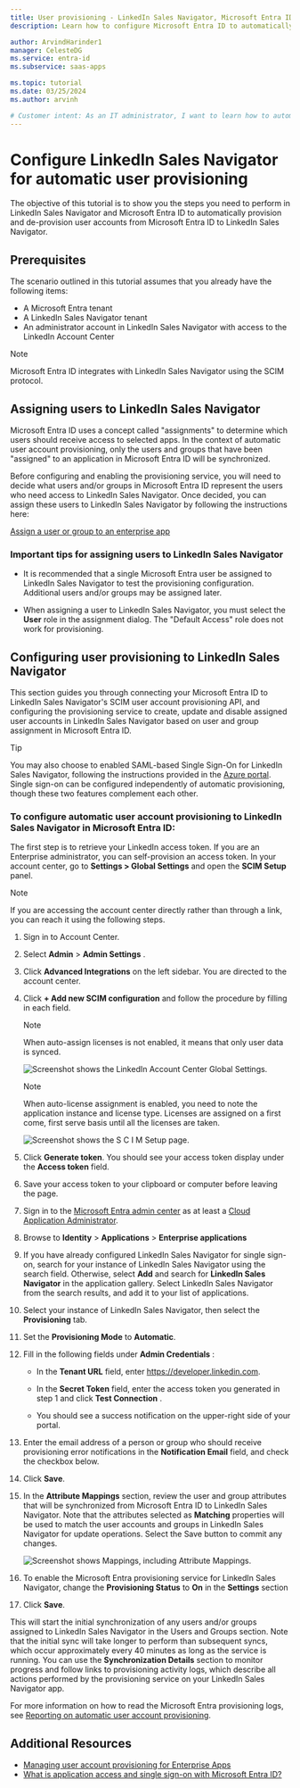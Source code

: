 ```yaml
---
title: User provisioning - LinkedIn Sales Navigator, Microsoft Entra ID
description: Learn how to configure Microsoft Entra ID to automatically provision and de-provision user accounts to LinkedIn Sales Navigator.

author: ArvindHarinder1
manager: CelesteDG
ms.service: entra-id
ms.subservice: saas-apps

ms.topic: tutorial
ms.date: 03/25/2024
ms.author: arvinh

# Customer intent: As an IT administrator, I want to learn how to automatically provision and deprovision user accounts from Microsoft Entra ID to LinkedIn Sales Navigator so that I can streamline the user management process and ensure that users have the appropriate access to LinkedIn Sales Navigator.
---
```


# Configure LinkedIn Sales Navigator for automatic user provisioning

The objective of this tutorial is to show you the steps you need to perform in LinkedIn Sales Navigator and Microsoft Entra ID to automatically provision and de-provision user accounts from Microsoft Entra ID to LinkedIn Sales Navigator.

## Prerequisites

The scenario outlined in this tutorial assumes that you already have the following items:

* A Microsoft Entra tenant
* A LinkedIn Sales Navigator tenant 
* An administrator account in LinkedIn Sales Navigator with access to the LinkedIn Account Center

> [!NOTE]
> Microsoft Entra ID integrates with LinkedIn Sales Navigator using the SCIM protocol.

## Assigning users to LinkedIn Sales Navigator

Microsoft Entra ID uses a concept called "assignments" to determine which users should receive access to selected apps. In the context of automatic user account provisioning, only the users and groups that have been "assigned" to an application in Microsoft Entra ID will be synchronized.

Before configuring and enabling the provisioning service, you will need to decide what users and/or groups in Microsoft Entra ID represent the users who need access to LinkedIn Sales Navigator. Once decided, you can assign these users to LinkedIn Sales Navigator by following the instructions here:

[Assign a user or group to an enterprise app](~/identity/enterprise-apps/assign-user-or-group-access-portal.md)

### Important tips for assigning users to LinkedIn Sales Navigator

* It is recommended that a single Microsoft Entra user be assigned to LinkedIn Sales Navigator to test the provisioning configuration. Additional users and/or groups may be assigned later.

* When assigning a user to LinkedIn Sales Navigator, you must select the **User** role in the assignment dialog. The "Default Access" role does not work for provisioning.

## Configuring user provisioning to LinkedIn Sales Navigator

This section guides you through connecting your Microsoft Entra ID to LinkedIn Sales Navigator's SCIM user account provisioning API, and configuring the provisioning service to create, update and disable assigned user accounts in LinkedIn Sales Navigator based on user and group assignment in Microsoft Entra ID.

> [!TIP]
> You may also choose to enabled SAML-based Single Sign-On for LinkedIn Sales Navigator, following the instructions provided in the [Azure portal](https://portal.azure.com). Single sign-on can be configured independently of automatic provisioning, though these two features complement each other.

<a name='to-configure-automatic-user-account-provisioning-to-linkedin-sales-navigator-in-azure-ad'></a>

### To configure automatic user account provisioning to LinkedIn Sales Navigator in Microsoft Entra ID:

The first step is to retrieve your LinkedIn access token. If you are an Enterprise administrator, you can self-provision an access token. In your account center, go to **Settings &gt; Global Settings** and open the **SCIM Setup** panel.

> [!NOTE]
> If you are accessing the account center directly rather than through a link, you can reach it using the following steps.

1. Sign in to Account Center.

1. Select **Admin** > **Admin Settings** .

1. Click **Advanced Integrations** on the left sidebar. You are directed to the account center.

1. Click **+ Add new SCIM configuration** and follow the procedure by filling in each field.

    > [!NOTE]
    > When auto-assign licenses is not enabled, it means that only user data is synced.

    ![Screenshot shows the LinkedIn Account Center Global Settings.](./media/linkedinsalesnavigator-provisioning-tutorial/linkedin_1.PNG)

    > [!NOTE]
    > When auto-license assignment is enabled, you need to note the application instance and license type. Licenses are assigned on a first come, first serve basis until all the licenses are taken.

    ![Screenshot shows the S C I M Setup page.](./media/linkedinsalesnavigator-provisioning-tutorial/linkedin_2.PNG)

1. Click **Generate token**. You should see your access token display under the **Access token** field.

1. Save your access token to your clipboard or computer before leaving the page.

1. Sign in to the [Microsoft Entra admin center](https://entra.microsoft.com) as at least a [Cloud Application Administrator](~/identity/role-based-access-control/permissions-reference.md#cloud-application-administrator).

1. Browse to **Identity** > **Applications** > **Enterprise applications**

1. If you have already configured LinkedIn Sales Navigator for single sign-on, search for your instance of LinkedIn Sales Navigator using the search field. Otherwise, select **Add** and search for **LinkedIn Sales Navigator** in the application gallery. Select LinkedIn Sales Navigator from the search results, and add it to your list of applications.

1. Select your instance of LinkedIn Sales Navigator, then select the **Provisioning** tab.

1. Set the **Provisioning Mode** to **Automatic**.

1. Fill in the following fields under **Admin Credentials** :

    * In the **Tenant URL** field, enter https://developer.linkedin.com.

    * In the **Secret Token** field, enter the access token you generated in step 1 and click **Test Connection** .

    * You should see a success notification on the upper-right side of your portal.

1. Enter the email address of a person or group who should receive provisioning error notifications in the **Notification Email** field, and check the checkbox below.

1. Click **Save**.

1. In the **Attribute Mappings** section, review the user and group attributes that will be synchronized from Microsoft Entra ID to LinkedIn Sales Navigator. Note that the attributes selected as **Matching** properties will be used to match the user accounts and groups in LinkedIn Sales Navigator for update operations. Select the Save button to commit any changes.

    ![Screenshot shows Mappings, including Attribute Mappings.](./media/linkedinsalesnavigator-provisioning-tutorial/linkedin_4.PNG)

1. To enable the Microsoft Entra provisioning service for LinkedIn Sales Navigator, change the **Provisioning Status** to **On** in the **Settings** section

1. Click **Save**.

This will start the initial synchronization of any users and/or groups assigned to LinkedIn Sales Navigator in the Users and Groups section. Note that the initial sync will take longer to perform than subsequent syncs, which occur approximately every 40 minutes as long as the service is running. You can use the **Synchronization Details** section to monitor progress and follow links to provisioning activity logs, which describe all actions performed by the provisioning service on your LinkedIn Sales Navigator app.

For more information on how to read the Microsoft Entra provisioning logs, see [Reporting on automatic user account provisioning](~/identity/app-provisioning/check-status-user-account-provisioning.md).

## Additional Resources

* [Managing user account provisioning for Enterprise Apps](~/identity/app-provisioning/configure-automatic-user-provisioning-portal.md)
* [What is application access and single sign-on with Microsoft Entra ID?](~/identity/enterprise-apps/what-is-single-sign-on.md)

